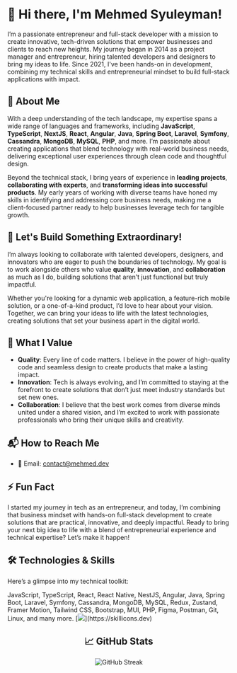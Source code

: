 # 👋 Hi there, I'm Mehmed Syuleyman!

I’m a passionate entrepreneur and full-stack developer with a mission to create innovative, tech-driven solutions that empower businesses and clients to reach new heights. My journey began in 2014 as a project manager and entrepreneur, hiring talented developers and designers to bring my ideas to life. Since 2021, I've been hands-on in development, combining my technical skills and entrepreneurial mindset to build full-stack applications with impact.


## 🚀 About Me
With a deep understanding of the tech landscape, my expertise spans a wide range of languages and frameworks, including **JavaScript**, **TypeScript**, **NextJS**, **React**, **Angular**, **Java**, **Spring Boot**, **Laravel**, **Symfony**, **Cassandra**, **MongoDB**, **MySQL**, **PHP**, and more. I’m passionate about creating applications that blend technology with real-world business needs, delivering exceptional user experiences through clean code and thoughtful design.

Beyond the technical stack, I bring years of experience in **leading projects**, **collaborating with experts**, and **transforming ideas into successful products**. My early years of working with diverse teams have honed my skills in identifying and addressing core business needs, making me a client-focused partner ready to help businesses leverage tech for tangible growth.


## 🤝 Let's Build Something Extraordinary!
I’m always looking to collaborate with talented developers, designers, and innovators who are eager to push the boundaries of technology. My goal is to work alongside others who value **quality**, **innovation**, and **collaboration** as much as I do, building solutions that aren’t just functional but truly impactful.

Whether you're looking for a dynamic web application, a feature-rich mobile solution, or a one-of-a-kind product, I’d love to hear about your vision. Together, we can bring your ideas to life with the latest technologies, creating solutions that set your business apart in the digital world.


## 🌟 What I Value
- **Quality**: Every line of code matters. I believe in the power of high-quality code and seamless design to create products that make a lasting impact.
- **Innovation**: Tech is always evolving, and I’m committed to staying at the forefront to create solutions that don’t just meet industry standards but set new ones.
- **Collaboration**: I believe that the best work comes from diverse minds united under a shared vision, and I’m excited to work with passionate professionals who bring their unique skills and creativity.


## 📬 How to Reach Me
- 📧 Email: [contact@mehmed.dev](mailto:contact@mehmed.dev)


## ⚡ Fun Fact
I started my journey in tech as an entrepreneur, and today, I’m combining that business mindset with hands-on full-stack development to create solutions that are practical, innovative, and deeply impactful. Ready to bring your next big idea to life with a blend of entrepreneurial experience and technical expertise? Let’s make it happen!


## 🛠️ Technologies & Skills
Here’s a glimpse into my technical toolkit:

JavaScript, TypeScript, React, React Native, NestJS, Angular, Java, Spring Boot, Laravel, Symfony, Cassandra, MongoDB, MySQL, Redux, Zustand, Framer Motion, Tailwind CSS, Bootstrap, MUI, PHP, Figma, Postman, Git, Linux, and many more.
[![](https://skillicons.dev/icons?i=js,ts,react,angular,redux,nodejs,mongodb,html,css,sass,materialui,tailwind,bootstrap,figma,php,laravel,symfony,mysql,java,maven,spring,postman,regex,linux,powershell,git,)](https://skillicons.dev)

<h2 align="center">
  📈 GitHub Stats
</h2>

<p align="center">
  <img src="https://da20shadow-streak-stats.vercel.app?user=da20shadow" alt="GitHub Streak" />
</p>

<!--
[![GitHub Streak](https://da20shadow-streak-stats.vercel.app?user=da20shadow)](https://git.io/streak-stats)
-->

<!--
More stats here https://github.com/rzashakeri/beautify-github-profile?ref=producthunt
<img src='https://github-readme-stats.vercel.app/api?username=da20shadow&show_icons=true&theme=dracula' alt='github stat' width='46%' align='right'/>
-->
<!--
<img src='https://github-readme-stats.vercel.app.app/api/top-langs/?username=da20shadow&layout=compact' alt='github stat' width='40%' align='right'/>
-->
